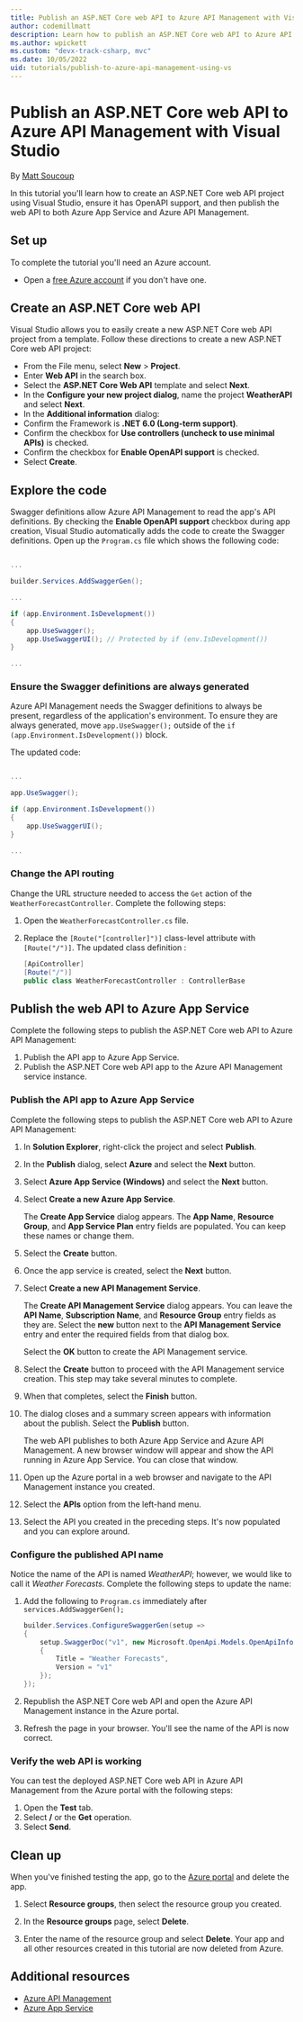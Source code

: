 ```yaml
---
title: Publish an ASP.NET Core web API to Azure API Management with Visual Studio
author: codemillmatt
description: Learn how to publish an ASP.NET Core web API to Azure API Management using Visual Studio.
ms.author: wpickett
ms.custom: "devx-track-csharp, mvc"
ms.date: 10/05/2022
uid: tutorials/publish-to-azure-api-management-using-vs
---
```

# Publish an ASP.NET Core web API to Azure API Management with Visual Studio

By [Matt Soucoup](https://twitter.com/codemillmatt)

In this tutorial you'll learn how to create an ASP.NET Core web API project using Visual Studio, ensure it has OpenAPI support, and then publish the web API to both Azure App Service and Azure API Management.

## Set up

To complete the tutorial you'll need an Azure account.

* Open a [free Azure account](https://azure.microsoft.com/free/dotnet/) if you don't have one.

## Create an ASP.NET Core web API

Visual Studio allows you to easily create a new ASP.NET Core web API project from a template. Follow these directions to create a new ASP.NET Core web API project:

* From the File menu, select **New** > **Project**.
* Enter **Web API** in the search box.
* Select the **ASP.NET Core Web API** template and select **Next**.
* In the **Configure your new project dialog**, name the project **WeatherAPI** and select **Next**.
* In the **Additional information** dialog:
* Confirm the Framework is **.NET 6.0 (Long-term support)**.
* Confirm the checkbox for **Use controllers (uncheck to use minimal APIs)** is checked.
* Confirm the checkbox for **Enable OpenAPI support** is checked.
* Select **Create**.

## Explore the code

Swagger definitions allow Azure API Management to read the app's API definitions. By checking the **Enable OpenAPI support** checkbox during app creation, Visual Studio automatically adds the code to create the Swagger definitions. Open up the `Program.cs` file which shows the following code:

```csharp

...

builder.Services.AddSwaggerGen();

...

if (app.Environment.IsDevelopment())
{
    app.UseSwagger();
    app.UseSwaggerUI(); // Protected by if (env.IsDevelopment())
}

...

```

### Ensure the Swagger definitions are always generated

Azure API Management needs the Swagger definitions to always be present, regardless of the application's environment. To ensure they are always generated, move `app.UseSwagger();` outside of the `if (app.Environment.IsDevelopment())` block.

The updated code:

```csharp

...

app.UseSwagger();

if (app.Environment.IsDevelopment())
{
    app.UseSwaggerUI();
}

...

```

### Change the API routing

Change the URL structure needed to access the `Get` action of the `WeatherForecastController`. Complete the following steps:

1. Open the `WeatherForecastController.cs` file.
1. Replace the `[Route("[controller]")]` class-level attribute with `[Route("/")]`. The updated class definition :

    ```csharp
    [ApiController]
    [Route("/")]
    public class WeatherForecastController : ControllerBase
    ```

## Publish the web API to Azure App Service

Complete the following steps to publish the ASP.NET Core web API to Azure API Management:

1. Publish the API app to Azure App Service.
1. Publish the ASP.NET Core web API app to the Azure API Management service instance.

### Publish the API app to Azure App Service

Complete the following steps to publish the ASP.NET Core web API to Azure API Management:

1. In **Solution Explorer**, right-click the project and select **Publish**.    
1. In the **Publish** dialog, select **Azure** and select the **Next** button.    
1. Select **Azure App Service (Windows)** and select the **Next** button.
1. Select **Create a new Azure App Service**.

    The **Create App Service** dialog appears. The **App Name**, **Resource Group**, and **App Service Plan** entry fields are populated. You can keep these names or change them.

1. Select the **Create** button.
1. Once the app service is created, select the **Next** button.
1. Select **Create a new API Management Service**.

    The **Create API Management Service** dialog appears. You can leave the **API Name**, **Subscription Name**, and **Resource Group** entry fields as they are. Select the **new** button next to the **API Management Service** entry and enter the required fields from that dialog box.

    Select the **OK** button to create the API Management service.

1. Select the **Create** button to proceed with the API Management service creation. This step may take several minutes to complete.
1. When that completes, select the **Finish** button.
1. The dialog closes and a summary screen appears with information about the publish. Select the **Publish** button.

    The web API publishes to both Azure App Service and Azure API Management. A new browser window will appear and show the API running in Azure App Service. You can close that window.

1. Open up the Azure portal in a web browser and navigate to the API Management instance you created.
1. Select the **APIs** option from the left-hand menu.
1. Select the API you created in the preceding steps. It's now populated and you can explore around.

### Configure the published API name

Notice the name of the API is named *WeatherAPI*; however, we would like to call it *Weather Forecasts*. Complete the following steps to update the name:

1. Add the following to `Program.cs` immediately after `services.AddSwaggerGen();`
    
    ```csharp
    builder.Services.ConfigureSwaggerGen(setup =>
    {
        setup.SwaggerDoc("v1", new Microsoft.OpenApi.Models.OpenApiInfo
        {
            Title = "Weather Forecasts",
            Version = "v1"
        });
    });
    ```
   
1. Republish the ASP.NET Core web API and open the Azure API Management instance in the Azure portal.
1. Refresh the page in your browser. You'll see the name of the API is now correct.
    
### Verify the web API is working

You can test the deployed ASP.NET Core web API in Azure API Management from the Azure portal with the following steps:

1. Open the **Test** tab.
1. Select **/** or the **Get** operation.
1. Select **Send**.

## Clean up

When you've finished testing the app, go to the [Azure portal](https://portal.azure.com/) and delete the app.

1. Select **Resource groups**, then select the resource group you created.

1. In the **Resource groups** page, select **Delete**.

1. Enter the name of the resource group and select **Delete**. Your app and all other resources created in this tutorial are now deleted from Azure.

## Additional resources

* [Azure API Management](/azure/api-management/api-management-key-concepts)
* [Azure App Service](/azure/app-service/app-service-web-overview)

